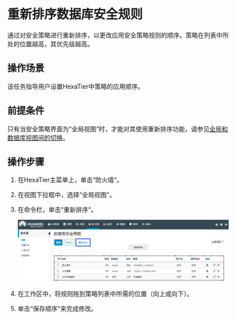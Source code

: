 # 重新排序数据库安全规则<a name="ZH-CN_TOPIC_0111166552"></a>

通过对安全策略进行重新排序，以更改应用安全策略规则的顺序。策略在列表中所处的位置越高，其优先级越高。

## 操作场景<a name="zh-cn_topic_0110574908_sc41ee9df1bb349d5a5a9c6aebde22bde"></a>

该任务指导用户设置HexaTier中策略的应用顺序。

## 前提条件<a name="zh-cn_topic_0110574908_sc0dde1b7fb464b75aaeb484275685aa8"></a>

只有当安全策略界面为“全局视图“时，才能对其使用重新排序功能，请参见[全局和数据库视图间的切换](全局和数据库视图间的切换.md#ZH-CN_TOPIC_0111166449)。

## 操作步骤<a name="zh-cn_topic_0110574908_s8e4a2132c67946f48e7d779a14b3ab20"></a>

1.  在HexaTier主菜单上，单击“防火墙“。
2.  在视图下拉框中，选择“全局视图“。
3.  在命令栏，单击“重新排序“。

    ![](figures/重新排序.png)

4.  在工作区中，将规则拖到策略列表中所需的位置（向上或向下）。
5.  单击“保存顺序“来完成修改。

